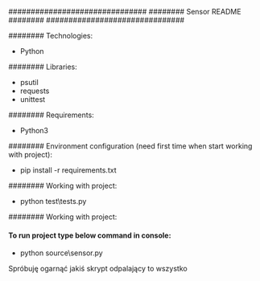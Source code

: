 ###############################
######## Sensor README ########
###############################

######## Technologies: 
- Python

######## Libraries:
- psutil 
- requests
- unittest

######## Requirements:
- Python3

######## Environment configuration (need first time when start working with project): 
- pip install -r requirements.txt 

######## Working with project: 
- python test\tests.py

######## Working with project:      

#### To run project type below command in console:
- python source\sensor.py

Spróbuję ogarnąć jakiś skrypt odpalający to wszystko
